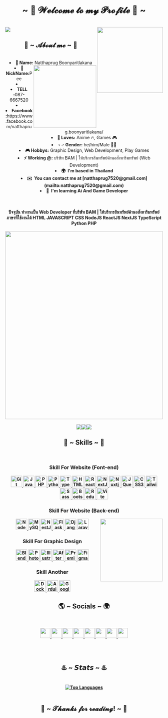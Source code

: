 <body>
  <center>
    <h1 align="center">~ 💖 𝓦𝓮𝓵𝓬𝓸𝓶𝓮 𝓽𝓸 𝓶𝔂 𝓟𝓻𝓸𝓯𝓲𝓵𝓮 💖 ~</h1>
    <br>
    <div align="left">
      <a href="https://discord.com/users/262511689977692163">
        <img src="https://lanyard.cnrad.dev/api/262511689977692163?bg=003366&borderRadius=30px"/>
      </a>
      <img align="right" src="https://static.wikia.nocookie.net/houkai-star-rail/images/3/36/Artwork_Silver_Wolf_2023-06-16.gif/revision/latest/scale-to-width-down/185?cb=20230706005440" height="210">
    </div>
    <h2 align="center"> 🦊 ~ 𝓐𝓫𝓸𝓾𝓽 𝓶𝓮 ~ 🦊 </h2>
    <br>
    <div>
      <div align="center">
      </div>
        <div>
          <li>
           <b>🤞 Name:</b> Natthaprug Boonyaritlakana</li>
          <li><img align="right" src="https://static.wikia.nocookie.net/houkai-star-rail/images/4/4f/Tingyun_Sticker_01.png/revision/latest?cb=20230420195059" height="200">
           <b>🎲 NickName:</b>Pee</li>
          <li>
          <li>
           <b>TELL :</b>087-6667520</li>
          <li>
          <li>
           <b>Facebook :</b>https://www.facebook.com/natthaprug.boonyaritlakana/</li>
          <li>
          <b>🧡 Loves:</b> Anime 🔥, Games 🎮
          </li>
          <li>
          <b>♀️♂️ Gender:</b> he/him/Male 🙎‍♂️
          </li>
          <li>
          <b>🎮 Hobbys:</b> Graphic Design, Web Development, Play Games
          </li>
          <li>
          <b>⚡ Working @:</b> บริษัท BAM | ให้บริการสินทรัพย์ด้านอสังหาริมทรัพย์ (Web Development)
          </li>
          <li>
          <b>🌍  I'm based in Thailand
          </li>
          <li>
          <b>✉️  You can contact me at [natthaprug7520@gmail.com](mailto:natthaprug7520@gmail.com)
          </li>
          <li>
          <b>🧠  I'm learning Ai And Game Developer
          </li>
          <br>
            <br><br>
      <div align="center">
        ปัจจุบัน ทำงานเป็น Web Developer ที่บริษัท BAM | ให้บริการสินทรัพย์ด้านอสังหาริมทรัพย์ <br>
        ภาษาที่ใช้งานได้ HTML JAVASCRIPT CSS NodeJS ReactJS NextJS TypeScript Python PHP
      </div>
        </div>
      </div>
        <br>
          <img src="https://i.redd.it/bpxxqqvps4h91.gif" width="100%" height="600px">
        <br>
        <br>
        <div align="center">
          <a href="https://www.github.com/peeboon11" target="_blank" rel="noreferrer"><img
          src="https://img.shields.io/github/followers/peeboon11?logo=github&style=for-the-badge&color=6366f1&labelColor=1c1917" /></a><a href="https://www.x.com/peeboon11" target="_blank" rel="noreferrer"><img
          src="https://img.shields.io/twitter/follow/peeboon11?logo=twitter&style=for-the-badge&color=6366f1&labelColor=1c1917"
          /></a><a href="https://www.twitch.tv/peeboon11" target="_blank" rel="noreferrer"><img
          src="https://img.shields.io/twitch/status/peeboon11?logo=twitchsx&style=for-the-badge&color=6366f1&labelColor=1c1917&label=TWITCH+STATUS" /></a>
        </div>
    </div>
    <h2 align="center"> 📖 ~ Skills ~ 📖 </h2>
        <br>
      <h3> Skill For Website (Font-end) </h3>
      <a href="https://git-scm.com/" target="_blank" rel="noreferrer">
        <img src="https://raw.githubusercontent.com/danielcranney/readme-generator/main/public/icons/skills/git-colored.svg" width="36" height="36" alt="Git" />
      </a>
      <a href="https://developer.mozilla.org/en-US/docs/Web/JavaScript" target="_blank" rel="noreferrer">
        <img src="https://raw.githubusercontent.com/danielcranney/readme-generator/main/public/icons/skills/javascript-colored.svg" width="36" height="36" alt="JavaScript" />
      </a>
      <a href="https://www.php.net/" target="_blank" rel="noreferrer">
      <img src="https://raw.githubusercontent.com/danielcranney/readme-generator/main/public/icons/skills/php-colored.svg" width="36" height="36" alt="PHP" />
      </a>
      <a href="https://www.python.org/" target="_blank" rel="noreferrer">
        <img src="https://raw.githubusercontent.com/danielcranney/readme-generator/main/public/icons/skills/python-colored.svg" width="36" height="36" alt="Python" />
      </a>
      <a href="https://www.typescriptlang.org/" target="_blank" rel="noreferrer">
        <img src="https://raw.githubusercontent.com/danielcranney/readme-generator/main/public/icons/skills/typescript-colored.svg" width="36" height="36" alt="TypeScript" />
      </a>
      <a href="https://developer.mozilla.org/en-US/docs/Glossary/HTML5" target="_blank" rel="noreferrer">
        <img src="https://raw.githubusercontent.com/danielcranney/readme-generator/main/public/icons/skills/html5-colored.svg" width="36" height="36" alt="HTML5" />
      </a>
      <a href="https://reactjs.org/" target="_blank" rel="noreferrer">
        <img src="https://raw.githubusercontent.com/danielcranney/readme-generator/main/public/icons/skills/react-colored.svg" width="36" height="36" alt="React" />
      </a>
      <a href="https://nextjs.org/docs" target="_blank" rel="noreferrer">
        <img src="https://raw.githubusercontent.com/danielcranney/readme-generator/main/public/icons/skills/nextjs-colored.svg" width="36" height="36" alt="NextJs" />
      </a>
      <a href="https://nuxtjs.org/" target="_blank" rel="noreferrer">
        <img src="https://raw.githubusercontent.com/danielcranney/readme-generator/main/public/icons/skills/nuxtjs-colored.svg" width="36" height="36" alt="Nuxtjs" />
      </a>
      <a href="https://jquery.com/" target="_blank" rel="noreferrer">
        <img src="https://raw.githubusercontent.com/danielcranney/readme-generator/main/public/icons/skills/jquery-colored.svg" width="36" height="36" alt="JQuery" />
      </a>
      <a href="https://www.w3.org/TR/CSS/#css" target="_blank" rel="noreferrer">
        <img src="https://raw.githubusercontent.com/danielcranney/readme-generator/main/public/icons/skills/css3-colored.svg" width="36" height="36" alt="CSS3" />
      </a>
      <a href="https://tailwindcss.com/" target="_blank" rel="noreferrer">
        <img src="https://raw.githubusercontent.com/danielcranney/readme-generator/main/public/icons/skills/tailwindcss-colored.svg" width="36" height="36" alt="TailwindCSS" />
      </a>
      <a href="https://sass-lang.com/" target="_blank" rel="noreferrer">
        <img src="https://raw.githubusercontent.com/danielcranney/readme-generator/main/public/icons/skills/sass-colored.svg" width="36" height="36" alt="Sass" />
      </a>
      <a href="https://getbootstrap.com/" target="_blank" rel="noreferrer">
        <img src="https://raw.githubusercontent.com/danielcranney/readme-generator/main/public/icons/skills/bootstrap-colored.svg" width="36" height="36" alt="Bootstrap" />
      </a>
      <a href="https://redux.js.org/" target="_blank" rel="noreferrer">
        <img src="https://raw.githubusercontent.com/danielcranney/readme-generator/main/public/icons/skills/redux-colored.svg" width="36" height="36" alt="Redux" />
      </a>
      <a href="https://vitejs.dev/" target="_blank" rel="noreferrer">
        <img src="https://raw.githubusercontent.com/danielcranney/readme-generator/main/public/icons/skills/vite-colored.svg" width="36" height="36" alt="Vite" />
      </a>
      <h3> Skill For Website (Back-end) </h3>
      <a href="https://nodejs.org/en/" target="_blank" rel="noreferrer">
        <img src="https://raw.githubusercontent.com/danielcranney/readme-generator/main/public/icons/skills/nodejs-colored.svg" width="36" height="36" alt="NodeJS" />
      </a>
      <a href="https://www.mysql.com/" target="_blank" rel="noreferrer">
        <img src="https://raw.githubusercontent.com/danielcranney/readme-generator/main/public/icons/skills/mysql-colored.svg" width="36" height="36" alt="MySQL" />
      </a>
       <a href="https://docs.nestjs.com/" target="_blank" rel="noreferrer">
      <img src="https://raw.githubusercontent.com/danielcranney/readme-generator/main/public/icons/skills/nestjs-colored.svg" width="36" height="36" alt="NestJS" />
      </a>
      <a href="https://flask.palletsprojects.com/en/2.0.x/" target="_blank" rel="noreferrer">
        <img src="https://raw.githubusercontent.com/danielcranney/readme-generator/main/public/icons/skills/flask-colored.svg" width="36" height="36" alt="Flask" />
      </a>
      <a href="https://www.djangoproject.com/" target="_blank" rel="noreferrer">
        <img src="https://raw.githubusercontent.com/danielcranney/readme-generator/main/public/icons/skills/django-colored.svg" width="36" height="36" alt="Django" /></a>
      <a href="https://laravel.com/" target="_blank" rel="noreferrer">
        <img src="https://raw.githubusercontent.com/danielcranney/readme-generator/main/public/icons/skills/laravel-colored.svg" width="36" height="36" alt="Laravel" />
      </a>
    <img align="right" src="https://static.wikia.nocookie.net/houkai-star-rail/images/b/ba/Sushang_Sticker_02.png/revision/latest?cb=20230711045348" width="200" height="200">
      <h3> Skill For Graphic Design </h3>
    <a href="https://www.blender.org/" target="_blank" rel="noreferrer">
      <img src="https://raw.githubusercontent.com/danielcranney/readme-generator/main/public/icons/skills/blender-colored.svg" width="36" height="36" alt="Blender" />
    </a>
    <a href="https://www.adobe.com/uk/products/photoshop.html" target="_blank" rel="noreferrer">
      <img src="https://raw.githubusercontent.com/danielcranney/readme-generator/main/public/icons/skills/photoshop-colored.svg" width="36" height="36" alt="Photoshop" />
    </a>
    <a href="https://www.adobe.com/uk/products/illustrator.html" target="_blank" rel="noreferrer">
      <img src="https://raw.githubusercontent.com/danielcranney/readme-generator/main/public/icons/skills/illustrator-colored.svg" width="36" height="36" alt="Illustrator" />
    </a>
    <a href="https://www.adobe.com/uk/products/aftereffects.html" target="_blank" rel="noreferrer">
      <img src="https://raw.githubusercontent.com/danielcranney/readme-generator/main/public/icons/skills/aftereffects-colored.svg" width="36" height="36" alt="After Effects" />
    </a>
    <a href="https://www.adobe.com/uk/products/premiere.html" target="_blank" rel="noreferrer">
      <img src="https://raw.githubusercontent.com/danielcranney/readme-generator/main/public/icons/skills/premierepro-colored.svg" width="36" height="36" alt="Premiere Pro" />
    </a>
    <a href="https://www.figma.com/" target="_blank" rel="noreferrer">
      <img src="https://raw.githubusercontent.com/danielcranney/readme-generator/main/public/icons/skills/figma-colored.svg" width="36" height="36" alt="Figma" />
    </a>
    <h3> Skill Another </h3>
    <a href="https://www.docker.com/" target="_blank" rel="noreferrer">
      <img src="https://raw.githubusercontent.com/danielcranney/readme-generator/main/public/icons/skills/docker-colored.svg" width="36" height="36" alt="Docker" />
    </a>
    <a href="https://store.arduino.cc/?gclid=Cj0KCQjw2eilBhCCARIsAG0Pf8uueBifykWcsSS4LPESeGQfxGVKJYnzV7bz471XfknQJy_1VINVWM8aAkLtEALw_wcB" target="_blank" rel="noreferrer">
      <img src="https://raw.githubusercontent.com/danielcranney/readme-generator/main/public/icons/skills/arduino-colored.svg" width="36" height="36" alt="Arduino" />
    </a>
    <a href="https://cloud.google.com/" target="_blank" rel="noreferrer">
      <img src="https://raw.githubusercontent.com/danielcranney/readme-generator/main/public/icons/skills/googlecloud-colored.svg" width="36" height="36" alt="Google Cloud" />
    </a>
  </p>
  <h2 align="center"> 🌎 ~ Socials ~ 🌍 </h2>
  <br>
        <div align="center">
          <p align="center"> 
            <a href="https://discord.com/users/262511689977692163" target="_blank" rel="noreferrer"> 
              <picture> 
                <img src="https://www.freepnglogos.com/uploads/discord-logo-png/discord-logo-logodownload-download-logotipos-1.png" width="32" height="32" /> 
              </picture> 
            </a> 
            <a href="https://www.facebook.com/natthaprug.boonyaritlakana" target="_blank" rel="noreferrer">
              <picture> 
                <img src="https://raw.githubusercontent.com/danielcranney/readme-generator/main/public/icons/socials/facebook.svg" width="32" height="32" /> 
              </picture> 
            </a> 
            <a href="https://www.github.com/peeboon11" target="_blank" rel="noreferrer"> 
              <picture> 
                <img src="https://raw.githubusercontent.com/danielcranney/readme-generator/main/public/icons/socials/github.svg" width="32" height="32" /> 
              </picture> 
            </a> 
            <a href="http://www.instagram.com/peeboon12/" target="_blank" rel="noreferrer"> 
              <picture> 
                <img src="https://raw.githubusercontent.com/danielcranney/readme-generator/main/public/icons/socials/instagram.svg" width="32" height="32" /> 
              </picture>
            </a> 
            <a href="https://www.linkedin.com/in/natthaprug-boonyaritlakana-187986270/" target="_blank" rel="noreferrer">
              <picture> 
                <img src="https://raw.githubusercontent.com/danielcranney/readme-generator/main/public/icons/socials/linkedin.svg" width="32" height="32" /> 
              </picture> 
            </a> 
            <a href="https://www.x.com/peeboon11" target="_blank" rel="noreferrer">
              <picture> 
                <img src="https://raw.githubusercontent.com/danielcranney/readme-generator/main/public/icons/socials/twitter.svg" width="32" height="32" /> 
              </picture> 
            </a> 
            <a href="https://www.youtube.com/@MetamonOnly." target="_blank" rel="noreferrer"> 
              <picture>
                <img src="https://raw.githubusercontent.com/danielcranney/readme-generator/main/public/icons/socials/youtube.svg" width="32" height="32" />
              </picture> 
            </a> 
            <a href="https://www.twitch.tv/peeboon11" target="_blank" rel="noreferrer"> 
              <picture> 
                <img src="https://raw.githubusercontent.com/danielcranney/readme-generator/main/public/icons/socials/twitch.svg" width="32" height="32" /> 
              </picture> 
            </a>
          </p>
        </div>
        <br><br>
        <h2 align="center"> ♨️ ~ 𝙎𝙩𝙖𝙩𝙨 ~ ♨️ </h2>
        <br>
        <div align="center">
          <a href="https://github.com/peeboon11" align="center"><img  src="https://github-readme-stats.vercel.app/api/top-langs/?username=peeboon11&langs_count=10&title_color=a855f7&text_color=ffffff&icon_color=6366f1&bg_color=1c1917&hide_border=true&locale=en&custom_title=Top%20%Languages" alt="Top Languages" /></a>  
        </div>
        <br>
        <h2 align="center">💖 ~ 𝓣𝓱𝓪𝓷𝓴𝓼 𝓯𝓸𝓻 𝓻𝓮𝓪𝓭𝓲𝓷𝓰! ~ 💖</h2>
  </center>
</body>



